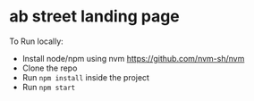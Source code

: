 # ab street landing page

To Run locally:
- Install node/npm using nvm https://github.com/nvm-sh/nvm
- Clone the repo
- Run `npm install` inside the project
- Run `npm start` 
